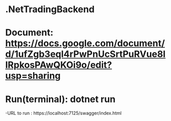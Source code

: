 # .NetTradingBackend

# Document: https://docs.google.com/document/d/1ufZgb3eql4rPwPnUcSrtPuRVue8IIRpkosPAwQKOi9o/edit?usp=sharing

# Run(terminal): dotnet run 
 -URL to run : https://localhost:7125/swagger/index.html

